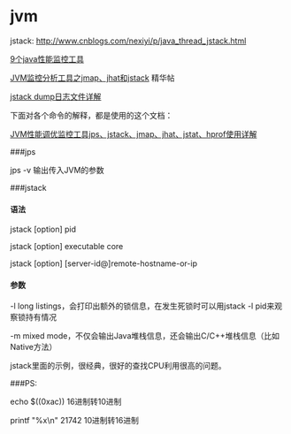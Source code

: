 # jvm

jstack: http://www.cnblogs.com/nexiyi/p/java_thread_jstack.html

[9个java性能监控工具](https://blog.idrsolutions.com/2014/06/java-performance-tuning-tools/)


[JVM监控分析工具之jmap、jhat和jstack](https://github.com/yikebocai/blog/issues/32) 精华帖


[jstack dump日志文件详解](http://gudaoqing.blog.51cto.com/7729345/1332829)



下面对各个命令的解释，都是使用的这个文档：

[JVM性能调优监控工具jps、jstack、jmap、jhat、jstat、hprof使用详解](http://my.oschina.net/feichexia/blog/196575?fromerr=1uGPAVF3)

###jps

jps -v 输出传入JVM的参数


###jstack

#### 语法
jstack [option] pid

jstack [option] executable core

jstack [option] [server-id@]remote-hostname-or-ip

#### 参数
-l long listings，会打印出额外的锁信息，在发生死锁时可以用jstack -l pid来观察锁持有情况

-m mixed mode，不仅会输出Java堆栈信息，还会输出C/C++堆栈信息（比如Native方法）

jstack里面的示例，很经典，很好的查找CPU利用很高的问题。



###PS:

 echo $((0xac))   16进制转10进制
 
 printf "%x\n" 21742  10进制转16进制